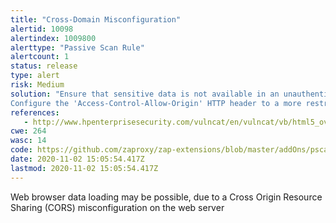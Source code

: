 ```yaml
---
title: "Cross-Domain Misconfiguration"
alertid: 10098
alertindex: 1009800
alerttype: "Passive Scan Rule"
alertcount: 1
status: release
type: alert
risk: Medium
solution: "Ensure that sensitive data is not available in an unauthenticated manner (using IP address white-listing, for instance).
Configure the 'Access-Control-Allow-Origin' HTTP header to a more restrictive set of domains, or remove all CORS headers entirely, to allow the web browser to enforce the Same Origin Policy (SOP) in a more restrictive manner."
references:
   - http://www.hpenterprisesecurity.com/vulncat/en/vulncat/vb/html5_overly_permissive_cors_policy.html
cwe: 264
wasc: 14
code: https://github.com/zaproxy/zap-extensions/blob/master/addOns/pscanrules/src/main/java/org/zaproxy/zap/extension/pscanrules/CrossDomainMisconfigurationScanRule.java
date: 2020-11-02 15:05:54.417Z
lastmod: 2020-11-02 15:05:54.417Z
---
```

Web browser data loading may be possible, due to a Cross Origin Resource Sharing (CORS) misconfiguration on the web server
